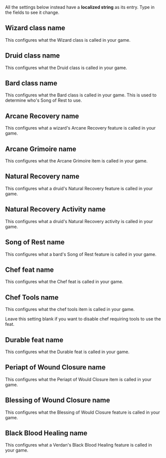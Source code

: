 All the settings below instead have a **localized string** as its entry. Type in the fields to see it change.

## Wizard class name

This configures what the Wizard class is called in your game.

## Druid class name

This configures what the Druid class is called in your game.

## Bard class name

This configures what the Bard class is called in your game. This is used to determine who's Song of Rest to use.

## Arcane Recovery name

This configures what a wizard's Arcane Recovery feature is called in your game.

## Arcane Grimoire name

This configures what the Arcane Grimoire item is called in your game.

## Natural Recovery name

This configures what a druid's Natural Recovery feature is called in your game.

## Natural Recovery Activity name

This configures what a druid's Natural Recovery activity is called in your game.

## Song of Rest name

This configures what a bard's Song of Rest feature is called in your game.

## Chef feat name

This configures what the Chef feat is called in your game.

## Chef Tools name

This configures what the chef tools item is called in your game.

Leave this setting blank if you want to disable chef requiring tools to use the feat.

## Durable feat name

This configures what the Durable feat is called in your game.

## Periapt of Wound Closure name

This configures what the Periapt of Would Closure item is called in your game.

## Blessing of Wound Closure name

This configures what the Blessing of Would Closure feature is called in your game.

## Black Blood Healing name

This configures what a Verdan's Black Blood Healing feature is called in your game.
